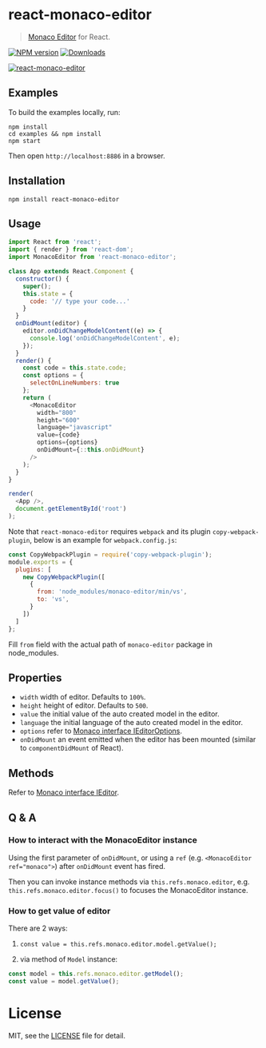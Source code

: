 # react-monaco-editor

> [Monaco Editor](https://github.com/Microsoft/monaco-editor) for React.

[![NPM version][npm-image]][npm-url]
[![Downloads][downloads-image]][npm-url]

[![react-monaco-editor](https://nodei.co/npm/react-monaco-editor.png)](https://npmjs.org/package/react-monaco-editor)

[npm-url]: https://npmjs.org/package/react-monaco-editor
[downloads-image]: http://img.shields.io/npm/dm/react-monaco-editor.svg
[npm-image]: http://img.shields.io/npm/v/react-monaco-editor.svg

## Examples

To build the examples locally, run:

```
npm install
cd examples && npm install
npm start
```

Then open `http://localhost:8886` in a browser.

## Installation

```
npm install react-monaco-editor
```

## Usage

```js
import React from 'react';
import { render } from 'react-dom';
import MonacoEditor from 'react-monaco-editor';

class App extends React.Component {
  constructor() {
    super();
    this.state = {
      code: '// type your code...'
    }
  }
  onDidMount(editor) {
    editor.onDidChangeModelContent((e) => {
      console.log('onDidChangeModelContent', e);
    });
  }
  render() {
    const code = this.state.code;
    const options = {
      selectOnLineNumbers: true
    };
    return (
      <MonacoEditor
        width="800"
        height="600"
        language="javascript"
        value={code}
        options={options}
        onDidMount={::this.onDidMount}
      />
    );
  }
}

render(
  <App />,
  document.getElementById('root')
);
```

Note that `react-monaco-editor` requires `webpack` and its plugin `copy-webpack-plugin`, below is an example for `webpack.config.js`:

```js
const CopyWebpackPlugin = require('copy-webpack-plugin');
module.exports = {
  plugins: [
    new CopyWebpackPlugin([
      {
        from: 'node_modules/monaco-editor/min/vs',
        to: 'vs',
      }
    ])
  ]
};
```

Fill `from` field with the actual path of `monaco-editor` package in node_modules.  

## Properties

- `width` width of editor. Defaults to `100%`.
- `height` height of editor. Defaults to `500`.
- `value` the initial value of the auto created model in the editor.
- `language` the initial language of the auto created model in the editor.
- `options` refer to [Monaco interface IEditorOptions](https://github.com/Microsoft/monaco-editor/blob/master/website/playground/monaco.d.ts.txt#L1029).
- `onDidMount` an event emitted when the editor has been mounted (similar to `componentDidMount` of React).

## Methods

Refer to [Monaco interface IEditor](https://github.com/Microsoft/monaco-editor/blob/master/website/playground/monaco.d.ts.txt#L2813).

## Q & A

### How to interact with the MonacoEditor instance

Using the first parameter of `onDidMount`, or using a `ref` (e.g. `<MonacoEditor ref="monaco">`) after `onDidMount` event has fired.

Then you can invoke instance methods via `this.refs.monaco.editor`, e.g. `this.refs.monaco.editor.focus()` to focuses the MonacoEditor instance.

### How to get value of editor

There are 2 ways:

1. `const value = this.refs.monaco.editor.model.getValue();`

2. via method of `Model` instance:
 
```js
const model = this.refs.monaco.editor.getModel();
const value = model.getValue();
```

# License

MIT, see the [LICENSE](/LICENSE.md) file for detail.

